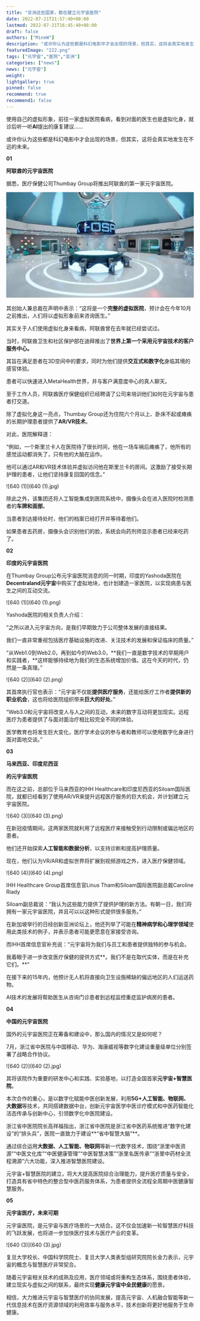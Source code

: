 ```yaml
---
title: "亚洲这些国家，都在建立元宇宙医院"
date: 2022-07-21T21:57:40+08:00
lastmod: 2022-07-21T16:45:40+08:00
draft: false
authors: ["MineW"]
description: "或许你认为这些都是科幻电影中才会出现的场景，但其实，这将会真实地发生在不远的未来。"
featuredImage: "222.png"
tags: ["元宇宙","医院","亚洲"]
categories: ["news"]
news: ["元宇宙"]
weight: 
lightgallery: true
pinned: false
recommend: true
recommend1: false
---
```



使用自己的虚拟形象，前往一家虚拟医院看病，看到对面的医生也是虚拟化身，就诊后听一听**AI**提出的康复建议……



或许你认为这些都是科幻电影中才会出现的场景，但其实，这将会真实地发生在不远的未来。



**01**

**阿联酋的元宇宙医院**



据悉，医疗保健公司Thumbay Group将推出阿联酋的第一家元宇宙医院。



![640](640.jpg)



其创始人兼总裁在声明中表示：“这将是一个**完整的虚拟医院**，预计会在今年10月之前推出，人们将以虚拟形象前来咨询医生。”



其实关于人们使用虚拟化身来看病，阿联酋曾在去年就已经尝试过。



当时，阿联酋卫生和社区保护部在迪拜推出了**世界上第一个采用元宇宙技术的客户服务中心。**



其旨在满足患者在3D空间中的要求，同时为他们提供**交互式和数字化**身临其境的感官体验。



患者可以快速进入MetaHealth世界，并与客户满意度中心的真人聊天。



至于工作人员，阿联酋医疗保健组织已经聘请了公司来培训他们如何在元宇宙与患者打交道。

 

除了虚拟化身这一亮点，Thumbay Group还为住院六个月以上、卧床不起或瘫痪的长期护理患者提供了**AR/VR技术**。



对此，医院解释道：



“例如，一个斯里兰卡人在医院待了很长时间，他在一场车祸后瘫痪了，他所有的感觉运动都消失了，只有他的大脑在运作。



他可以通过AR和VR技术体验并虚拟访问他在斯里兰卡的房间。这激励了接受长期护理的患者，让他们坚持康复回国的信念。”



![640 (1)](640 (1).jpg)



除此之外，该集团还将人工智能集成到医院系统中，摄像头会在进入医院时检测患者的**车牌和面部**。



当患者到达接待处时，他们的档案已经打开并等待着他们。



如果患者去药房，摄像头会识别他们的脸，系统会向药剂师显示患者已经来吃药了。



**02**

**印度的元宇宙医院**



在Thumbay Group公布元宇宙医院消息的同一时期，印度的Yashoda医院在**Decentraland元宇宙**中购买了虚拟地块，也计划建造一家医院，以实现病患与医生之间的互动交流。



![640 (1)](640 (1).png)



Yashoda医院的相关负责人介绍：



“之所以进入元宇宙方向，是我们早期致力于公司整体发展的直接结果。



我们一直非常重视包括医疗基础设施的改进、关注技术的发展和保证临床的质量。”



“从Web1.0到Web2.0，再到如今的Web3.0，**我们一直是数字技术的早期用户和实践者，**这样能够持续地为我们的生态系统增加价值。这在今天的时代，仍然是一条真理。”



 ![640 (2)](640 (2).png)

其首席执行官也表示：“元宇宙不仅能**提供医疗服务**，还能给医疗工作者**提供新的职业机会**，这也将给医院组织带来**巨大的好处**。”



“Web3.0和元宇宙将改变人与人之间的互动，未来的数字互动将更加现实。远程医疗为患者提供了与面对面治疗相比较完全不同的体验。



医学教育也将发生巨大变化，医疗学术会议的参与者和教师可以使用数字化身进行面对面地交谈。”



**03**

**马来西亚、印度尼西亚**

**的元宇宙医院**



而在这之前，总部位于马来西亚的IHH Healthcare和印度尼西亚的Siloam国际医院，就都已经看到了使用AR/VR来提升远程医疗服务的巨大机会，并计划建立元宇宙医院。



![640 (3)](640 (3).png)



在新冠疫情期间，这两家医院就利用了远程医疗来接触受到行动限制或偏远地区的患者。



他们还开始探索**人工智能和数据分析**，以支持诊断和提高护理质量。



现在，他们认为VR/AR和虚拟世界将扩展到视频游戏之外，进入医疗保健领域。



![640 (4)](640 (4).png)

IHH Healthcare Group首席信息官Linus Tham和Siloam国际医院副总裁Caroline Riady



Siloam副总裁说：“我认为这些能力提供了提供护理的新方法。有朝一日，我们将拥有一家元宇宙医院，并且可以以这种形式提供很多服务。”



在新加坡举行的日经创新亚洲论坛上，他还列举了可能在**精神病学和心理学领域**使用此类技术的例子，并表示患者可能更愿意在家接受咨询。



而IHH首席信息官补充说：“元宇宙将为我们与员工和患者提供独特的参与机会。



我着眼于进一步改变医疗保健的提供方式**。我们不是在取代实体，而是在补充它们。**”



在接下来的15年内，他预计无人机将直接向卫生设施稀缺的偏远地区的人们运送药物。



AI技术的发展将帮助医生从咨询门诊患者到远程监控重症监护病房的患者。



**04**

**中国的元宇宙医院**



国外的元宇宙医院正在筹备和建设中，那么国内的情况又是如何呢？



7月，浙江省中医院与中国移动、华为、海康威视等数字化建设重量级单位分别签署了战略合作协议。



![640 (2)](640 (2).jpg)



其将该院作为重要的研发中心和实践、实验基地，以打造全国首家**元宇宙+智慧医院**。



本次合作的重心，是以数字化赋能中医创新发展，利用**5G+人工智能、物联网、大数据**等技术，共同搭建数据中台，创新元宇宙医学中医诊疗模式和中医药智能化活态传承与创新中心，引领数字化中医院建设。

 

浙江省中医院院长高祥福指出，浙江省中医院是浙江省中医药系统推进“数字化建设”的“排头兵”，医院一直致力于建设**“省中智慧大脑”**。



通过综合运用**大数据、人工智能、物联网**等新一代数字技术，围绕“浙里中医资源”“中医文化库”“中医健康管理”“中医智慧决策”“浙里名医传承”“浙里中药材全流程溯源”六大功能，深入推进智慧医院建设。



元宇宙+智慧医院的建立，将大大提高医院综合治理能力，提升医疗质量与安全，打造具有省中特色的整合型中医药服务体系，为患者提供全流程全周期中医健康智慧服务。



**05**

**元宇宙医疗，未来可期**



元宇宙医院，是元宇宙与医疗场景的一大结合。这不仅会加速新一轮智慧医疗科技的飞跃发展，也将进一步加快医疗技术与医疗产业的变革。



![640 (3)](640 (3).jpg)



复旦大学校长、中国科学院院士、复旦大学人类表型组研究院院长金力表示，元宇宙的概念与智慧医疗非常契合。



随着元宇宙相关技术的成熟及应用，医疗领域或将重构生态体系，围绕患者体验，建立现实与虚拟之间的联系，最终实现**健康元宇宙中全民健康**的愿景。



相信，大力推进元宇宙与智慧医疗的协同发展，提高元宇宙、人机融合智能等新一代信息技术在医疗资源领域的利用效率与服务水平，技术创新将更好地服务于生命健康。